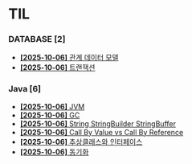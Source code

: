 # TIL
 
### DATABASE [2]
- [**[2025-10-06]**  관계 데이터 모델](https://github.com/A-lass/TIL/blob/main/DATABASE/관계_데이터_모델.md)
- [**[2025-10-06]**  트랜잭션](https://github.com/A-lass/TIL/blob/main/DATABASE/트랜잭션.md)
### Java [6]
- [**[2025-10-06]**  JVM](https://github.com/A-lass/TIL/blob/main/Java/JVM.md)
- [**[2025-10-06]**  GC](https://github.com/A-lass/TIL/blob/main/Java/GC.md)
- [**[2025-10-06]**  String StringBuilder StringBuffer](https://github.com/A-lass/TIL/blob/main/Java/String_StringBuilder_StringBuffer.md)
- [**[2025-10-06]**  Call By Value vs Call By Reference](https://github.com/A-lass/TIL/blob/main/Java/Call_By_Value_vs_Call_By_Reference.md)
- [**[2025-10-06]**  추상클래스와 인터페이스](https://github.com/A-lass/TIL/blob/main/Java/추상클래스와_인터페이스.md)
- [**[2025-10-06]**  동기화](https://github.com/A-lass/TIL/blob/main/Java/동기화.md)
